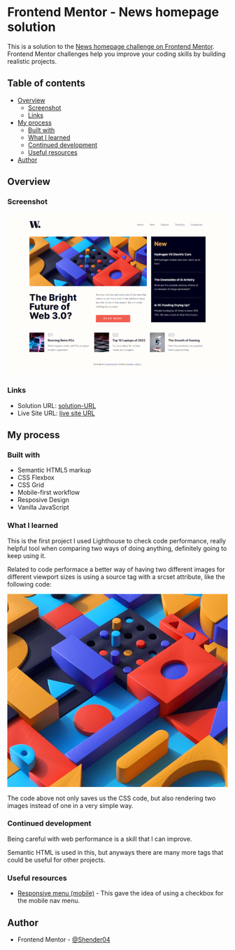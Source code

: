 # Frontend Mentor - News homepage solution

This is a solution to the [News homepage challenge on Frontend Mentor](https://www.frontendmentor.io/challenges/news-homepage-H6SWTa1MFl). Frontend Mentor challenges help you improve your coding skills by building realistic projects. 

## Table of contents

- [Overview](#overview)
  - [Screenshot](#screenshot)
  - [Links](#links)
- [My process](#my-process)
  - [Built with](#built-with)
  - [What I learned](#what-i-learned)
  - [Continued development](#continued-development)
  - [Useful resources](#useful-resources)
- [Author](#author)

## Overview

### Screenshot

![Desktop final result](./my-design/News-homepage-hendervm.github.io-desktop.png)

### Links

- Solution URL: [solution-URL](https://github.com/hendervm/news-homepage-main.git)
- Live Site URL: [live site URL](https://hendervm.github.io/news-homepage-main/)

## My process

### Built with

- Semantic HTML5 markup
- CSS Flexbox
- CSS Grid
- Mobile-first workflow
- Resposive Design
- Vanilla JavaScript

### What I learned

This is the first project I used Lighthouse to check code performance, really helpful tool when comparing two ways of doing anything, definitely going to keep using it.

Related to code performace a better way of having two different images for different viewport sizes is using a source tag with a srcset attribute, like the following code:

<picture class="main-poster">
  <source media="(min-width:992px)" srcset="assets\images\image-web-3-desktop.jpg">
  <img src="assets\images\image-web-3-mobile.jpg" class="poster" alt="poster">
</picture>

The code above not only saves us the CSS code, but also rendering two images instead of one in a very simple way.

### Continued development

Being careful with web performance is a skill that I can improve.

Semantic HTML is used in this, but anyways there are many more tags that could be useful for other projects.

### Useful resources

- [Responsive menu (mobile)](https://youtu.be/BqRkb_m_PuE) - This gave the idea of using a checkbox for the mobile nav menu.

## Author

- Frontend Mentor - [@Shender04](https://www.frontendmentor.io/profile/Shender04)


